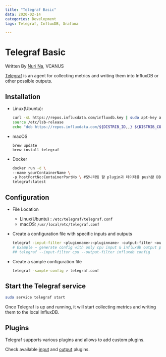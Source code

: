 ```yaml
---
title: "Telegraf Basic"
data: 2020-02-14
categories: Development
tags: Telegraf, InfluxDB, Grafana

---
```


# Telegraf Basic

Written By [Nuri Na](https://github.com/nurring), VCANUS



[Telegraf](https://github.com/influxdata/telegraf) is an agent for collecting metrics and writing them into InfluxDB or other possible outputs.

## Installation

- Linux(Ubuntu):

  ```bash
  curl -sL https://repos.influxdata.com/influxdb.key | sudo apt-key add -
  source /etc/lsb-release
  echo "deb https://repos.influxdata.com/${DISTRIB_ID,,} ${DISTRIB_CODENAME} stable" | sudo tee /etc/apt/sources.list.d/influxdb.list
  ```

- macOS

  ```properties
  brew update
  brew install telegraf
  ```

- Docker

  ```bash
  docker run -d \
  --name yourContainerName \
  -p hostPortNo:ContainerPortNo \ #모니터링 할 plugin과 데이터를 push할 DB 포트
  telegraf:latest
  ```



## Configuration

- File Location
  - Linux(Ubuntu) : `/etc/telegraf/telegraf.conf`
  - macOS: `/usr/local/etc/telegraf.conf`

- Create a configuration file with specific inputs and outputs

  ```bash
  telegraf -input-filter <pluginname>:<pluginname> -output-filter <outputDBname> > telegraf.conf
  # Example ~ generate config with only cpu input & influxdb output plugins defined
  ## telegraf --input-filter cpu --output-filter influxdb config
  ```

- Create a sample configuration file

  ```bash
  telegraf -sample-config > telegraf.conf
  ```



## Start the Telegraf service

``` bash
sudo service telegraf start
```

Once Telegraf is up and running, it will start collecting metrics and writing them to the local InfluxDB.



## Plugins

Telegraf supports various plugins and allows to add custom plugins.

Check available [input](https://github.com/influxdata/telegraf/blob/master/README.md#input-plugins) and [output](https://github.com/influxdata/telegraf/blob/master/README.md#output-plugins) plugins.

